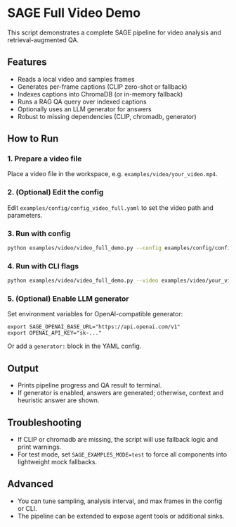 # SAGE Full Video Demo

This script demonstrates a complete SAGE pipeline for video analysis and retrieval-augmented QA.

## Features
- Reads a local video and samples frames
- Generates per-frame captions (CLIP zero-shot or fallback)
- Indexes captions into ChromaDB (or in-memory fallback)
- Runs a RAG QA query over indexed captions
- Optionally uses an LLM generator for answers
- Robust to missing dependencies (CLIP, chromadb, generator)

## How to Run

### 1. Prepare a video file
Place a video file in the workspace, e.g. `examples/video/your_video.mp4`.

### 2. (Optional) Edit the config
Edit `examples/config/config_video_full.yaml` to set the video path and parameters.

### 3. Run with config
```bash
python examples/video/video_full_demo.py --config examples/config/config_video_full.yaml
```

### 4. Run with CLI flags
```bash
python examples/video/video_full_demo.py --video examples/video/your_video.mp4 --query "What is happening?" --sample-every 5 --analysis-interval 1 --max-frames 120
```

### 5. (Optional) Enable LLM generator
Set environment variables for OpenAI-compatible generator:
```
export SAGE_OPENAI_BASE_URL="https://api.openai.com/v1"
export OPENAI_API_KEY="sk-..."
```
Or add a `generator:` block in the YAML config.

## Output
- Prints pipeline progress and QA result to terminal.
- If generator is enabled, answers are generated; otherwise, context and heuristic answer are shown.

## Troubleshooting
- If CLIP or chromadb are missing, the script will use fallback logic and print warnings.
- For test mode, set `SAGE_EXAMPLES_MODE=test` to force all components into lightweight mock fallbacks.

## Advanced
- You can tune sampling, analysis interval, and max frames in the config or CLI.
- The pipeline can be extended to expose agent tools or additional sinks.
